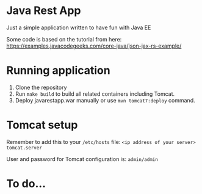# Java Rest App

Just a simple application written to have fun with Java EE

Some code is based on the tutorial from here:
https://examples.javacodegeeks.com/core-java/json-jax-rs-example/


# Running application

1. Clone the repository
2. Run `make build` to build all related containers including Tomcat.
3. Deploy javarestapp.war manually or use `mvn tomcat7:deploy` command.

# Tomcat setup

Remember to add this to your `/etc/hosts` file:
`<ip address of your server> tomcat.server`

User and password for Tomcat configuration is: `admin/admin`

# To do...